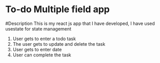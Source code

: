 # To-do Multiple field app
#Description
This is my react js app that I have developed, I have used usestate for state management
1. User gets to enter a todo task
2. The user gets to update and delete the task
3. User gets to enter date
4. User can complete the task
